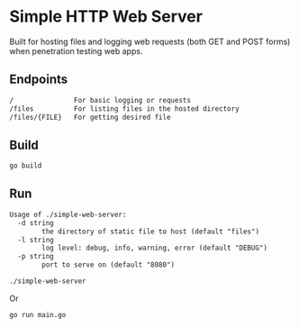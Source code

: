 # Simple HTTP Web Server

Built for hosting files and logging web requests (both GET and POST forms) when penetration testing web apps.

## Endpoints
```txt
/               For basic logging or requests
/files          For listing files in the hosted directory
/files/{FILE}   For getting desired file
```

## Build
```bash
go build
```

## Run
```txt
Usage of ./simple-web-server:
  -d string
        the directory of static file to host (default "files")
  -l string
        log level: debug, info, warning, error (default "DEBUG")
  -p string
        port to serve on (default "8080")
```

```bash
./simple-web-server
```
Or
```bash
go run main.go
```